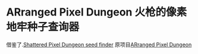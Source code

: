 # ARranged Pixel Dungeon 火枪的像素地牢种子查询器
借鉴了.[Shattered Pixel Dungeon seed finder](https://github.com/Elektrochecker/shpd-seed-finder#shattered-pixel-dungeon-seed-finder)
原项目[ARranged Pixel Dungeon](https://github.com/Hoto-Mocha/ARranged-Pixel-Dungeon)

